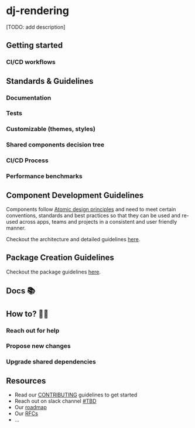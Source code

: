 # dj-rendering

[TODO: add description]

## Getting started

### CI/CD workflows

## Standards & Guidelines

### Documentation

### Tests

### Customizable (themes, styles)

### Shared components decision tree

### CI/CD Process

### Performance benchmarks

## Component Development Guidelines

Components follow [Atomic design principles](https://atomicdesign.bradfrost.com/chapter-2/) and need to meet certain conventions, standards and best practices so that they can be used and re-used across apps, teams and projects in a consistent and user friendly manner.

Checkout the architecture and detailed guidelines [here](docs/component-design.md).

## Package Creation Guidelines

Checkout the package guidelines [here](docs/packages.md).

## Docs 📚

## How to? 🙋‍♂️

### Reach out for help

### Propose new changes

### Upgrade shared dependencies

## Resources

- Read our [CONTRIBUTING](docs/CONTRIBUTING.md) guidelines to get started
- Reach out on slack channel [#TBD]()
- Our [roadmap]()
- Our [RFCs]()
- ...
